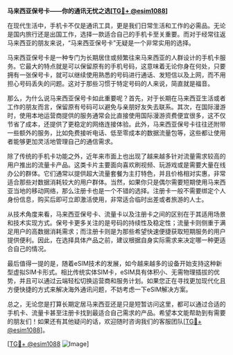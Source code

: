 **马来西亚保号卡——你的通讯无忧之选[[TG💪+ @esim1088](https://t.me/s/esim1088)]**

在现代生活中，手机卡不仅是通讯工具，更是我们日常生活和工作的必需品。无论是国内旅行还是出国工作，选择一款适合自己的手机卡至关重要。而对于经常往返马来西亚的朋友来说，“马来西亚保号卡”无疑是一个非常实用的选择。

马来西亚保号卡是一种专门为长期居住或频繁往来马来西亚的人群设计的手机卡服务。它最大的特点就是可以保留原有的手机号码，这意味着无论你身在何处，只要拥有一张保号卡，就可以继续使用熟悉的号码进行通话、发短信以及上网，而不用担心号码丢失的问题。这对于那些习惯于特定号码的人来说，简直就是福音。

那么，为什么说马来西亚保号卡如此重要呢？首先，对于长期在马来西亚生活或者工作的朋友而言，保留原有号码可以避免与亲朋好友失去联系。其次，在国际漫游时，使用本地运营商提供的服务通常会比直接使用国际漫游资费便宜很多，这不仅节省了成本，还提供了更稳定的网络连接体验。此外，马来西亚保号卡往往还附带一些额外的服务，比如免费接听电话、低至零成本的数据流量包等，这些都让使用者能够更加灵活地管理自己的通信需求。

除了传统的手机卡功能之外，近年来市面上也出现了越来越多针对流量需求较高的用户推出的流量卡产品。这类卡片主要面向喜欢刷视频、玩游戏或是需要大量在线办公的群体。它们通常以提供超大流量套餐为主打特色，并且价格相对实惠，非常适合那些对数据消耗较大的用户群体。当然，如果你只是偶尔需要短期使用马来西亚当地的移动网络，那么注册卡也是一个不错的选择。注册卡一般不需要绑定个人身份信息，购买后即可立即激活使用，非常适合临时出差或者旅游的人士。

从技术角度来看，马来西亚保号卡、流量卡以及注册卡之间的区别在于其适用场景和技术实现方式。保号卡更多关注的是号码的持续性及稳定性；流量卡则侧重于满足用户的高数据消耗需求；而注册卡则是为那些希望快速便捷获取短期服务的用户提供便利。因此，在选择具体产品之前，建议根据自身实际需求来决定哪一种更适合自己的情况。

最后值得一提的是，随着eSIM技术的发展，如今越来越多的设备开始支持这种新型虚拟SIM卡形式。相比传统实体SIM卡，eSIM具有体积小、无需物理插拔的优势，并且可以通过云端轻松切换运营商和服务计划。如果您正在寻找更加现代化且方便快捷的方式来解决海外通讯问题，不妨考虑一下eSIM解决方案。

总之，无论您是打算长期定居马来西亚还是只是短暂访问这里，都可以通过合适的手机卡、流量卡甚至注册卡找到最适合自己需求的产品。希望本文能帮助到有需要的朋友们！如果还有其他疑问的话，欢迎随时咨询我们的客服团队[[TG💪+ @esim1088](https://t.me/s/esim1088)]。

[[TG💪+ @esim1088](https://t.me/s/esim1088) ![Image](https://i.postimg.cc/4NQfJmqS/Snipaste-2025-05-13-00-14-12.png)]